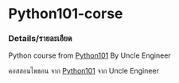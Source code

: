 # Python101-corse
### Details/รายละเอียด
<p>Python course from <a href="https://uncle-engineer.com/course/python-101" targer="_blank">Python101</a> By Uncle Engineer</p>
<p>คอสสอนไพธอน จาก <a href="https://uncle-engineer.com/course/python-101" targer="_blank">Python101</a> จาก Uncle Engineer</p>
